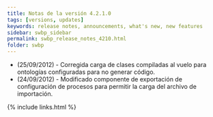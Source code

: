 ```yaml
---
title: Notas de la versión 4.2.1.0
tags: [versions, updates]
keywords: release notes, announcements, what's new, new features
sidebar: swbp_sidebar
permalink: swbp_release_notes_4210.html
folder: swbp
---
```


- (25/09/2012) - <i class="fa fa-bug"></i> Corregida carga de clases compiladas al vuelo para ontologías configuradas para no generar código.
- (24/09/2012) - Modificado componente de exportación de configuración de procesos para permitir la carga del archivo de importación.

{% include links.html %}
